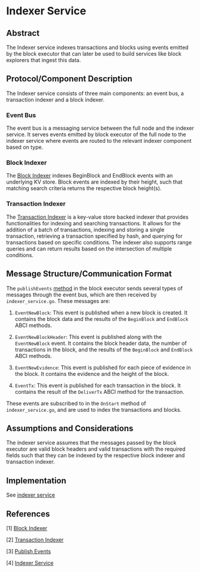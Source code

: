 # Indexer Service

## Abstract

The Indexer service indexes transactions and blocks using events emitted by the block executor that can later be used to build services like block explorers that ingest this data.

## Protocol/Component Description

The Indexer service consists of three main components: an event bus, a transaction indexer and a block indexer.

### Event Bus

The event bus is a messaging service between the full node and the indexer service. It serves events emitted by block executor of the full node to the indexer service where events are routed to the relevant indexer component based on type.

### Block Indexer

The [Block Indexer][block_indexer] indexes BeginBlock and EndBlock events with an underlying KV store. Block events are indexed by their height, such that matching search criteria returns the respective block height(s).

### Transaction Indexer

The [Transaction Indexer][tx_indexer] is a key-value store backed indexer that provides functionalities for indexing and searching transactions. It allows for the addition of a batch of transactions, indexing and storing a single transaction, retrieving a transaction specified by hash, and querying for transactions based on specific conditions. The indexer also supports range queries and can return results based on the intersection of multiple conditions.

## Message Structure/Communication Format

The `publishEvents` [method][publish_events_method] in the block executor sends several types of messages through the event bus, which are then received by `indexer_service.go`. These messages are:

1. `EventNewBlock`: This event is published when a new block is created. It contains the block data and the results of the `BeginBlock` and `EndBlock` ABCI methods.

2. `EventNewBlockHeader`: This event is published along with the `EventNewBlock` event. It contains the block header data, the number of transactions in the block, and the results of the `BeginBlock` and `EndBlock` ABCI methods.

3. `EventNewEvidence`: This event is published for each piece of evidence in the block. It contains the evidence and the height of the block.

4. `EventTx`: This event is published for each transaction in the block. It contains the result of the `DeliverTx` ABCI method for the transaction.

These events are subscribed to in the `OnStart` method of `indexer_service.go`, and are used to index the transactions and blocks.

## Assumptions and Considerations

The indexer service assumes that the messages passed by the block executor are valid block headers and valid transactions with the required fields such that they can be indexed by the respective block indexer and transaction indexer. 

## Implementation

See [indexer service]

## References

[1] [Block Indexer][block_indexer]

[2] [Transaction Indexer][tx_indexer]

[3] [Publish Events][publish_events_method]

[4] [Indexer Service][indexer service]

[block_indexer]: https://github.com/rollkit/rollkit/blob/e3218bb78e06aa49e2fde57ec9b96cc2cdfc071e/state/indexer/block.go#L11
[tx_indexer]: https://github.com/rollkit/rollkit/blob/e3218bb78e06aa49e2fde57ec9b96cc2cdfc071e/state/txindex/indexer.go#L14
[publish_events_method]: https://github.com/rollkit/rollkit/blob/e3218bb78e06aa49e2fde57ec9b96cc2cdfc071e/state/executor.go#L352
[indexer service]: https://github.com/rollkit/rollkit/blob/e3218bb78e06aa49e2fde57ec9b96cc2cdfc071e/state/txindex/indexer_service.go#L20
